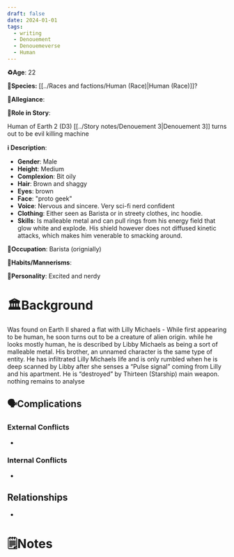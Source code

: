 ```yaml
---
draft: false
date: 2024-01-01
tags:
  - writing
  - Denouement
  - Denouemeverse
  - Human
---
```


**♻️Age**: 22

👾**Species:** [[../Races and factions/Human (Race)|Human (Race)]]?

🏅**Allegiance**:

**🎲Role in Story**: 

Human of Earth 2 (D3) [[../Story notes/Denouement 3|Denouement 3]]
turns out to be evil killing machine 

**ℹ️ Description**: 

* **Gender**:  Male
* **Height**: Medium
* **Complexion**: Bit oily
* **Hair**: Brown and shaggy
* **Eyes**:  brown
* **Face**: "proto geek"
* **Voice**: Nervous and sincere. Very sci-fi nerd confident
* **Clothing**:  Either seen as Barista or in streety clothes, inc hoodie.
* **Skills**: Is malleable metal and can pull rings from his energy field that glow white and explode. His shield however does not diffused kinetic attacks, which makes him venerable to smacking around.

**💼Occupation**: Barista (orignially)

**🎺Habits/Mannerisms**:

**🧨Personality**: Excited and nerdy

# 🏛️Background

Was found on Earth II shared a flat with Lilly Michaels - While first appearing to be human, he soon turns out to be a creature of alien origin.
while he looks mostly human, he is described by Libby Michaels as being a sort of malleable metal. His brother, an unnamed character is the same type of entity.
He has infiltrated Lilly Michaels life and is only rumbled when he is deep scanned by Libby after she senses a “Pulse signal” coming from Lilly and his apartment.
He is “destroyed” by Thirteen (Starship) main weapon. nothing remains to analyse

## 🗣️Complications

### **External Conflicts**

- 

### **Internal Conflicts**

- 

## Relationships

- 

# 🗒️Notes